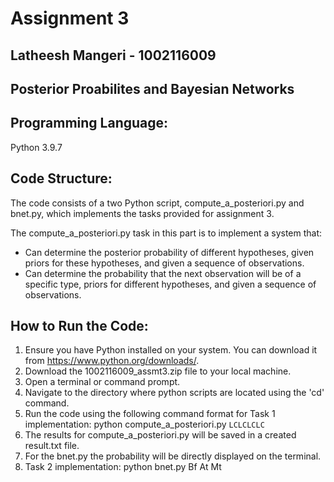 # Assignment 3

## Latheesh Mangeri - 1002116009

## Posterior Proabilites and Bayesian Networks

Programming Language:
---------------------

Python 3.9.7

Code Structure:
---------------

The code consists of a two Python script, compute_a_posteriori.py and bnet.py, which implements the tasks provided for assignment 3.

The compute_a_posteriori.py task in this part is to implement a system that:

* Can determine the posterior probability of different hypotheses, given priors for these hypotheses, and given a sequence of observations.
* Can determine the probability that the next observation will be of a specific type, priors for different hypotheses, and given a sequence of observations.

How to Run the Code:
--------------------

1. Ensure you have Python installed on your system. You can download it from https://www.python.org/downloads/.
2. Download the 1002116009_assmt3.zip file to your local machine.
3. Open a terminal or command prompt.
4. Navigate to the directory where python scripts are located using the 'cd' command.
5. Run the code using the following command format for Task 1 implementation:
   python compute_a_posteriori.py `LCLCLCLC`
6. The results for compute_a_posteriori.py will be saved in a created result.txt file.
7. For the bnet.py the probability will be directly displayed on the terminal.
8. Task 2 implementation:
   python bnet.py Bf At Mt
